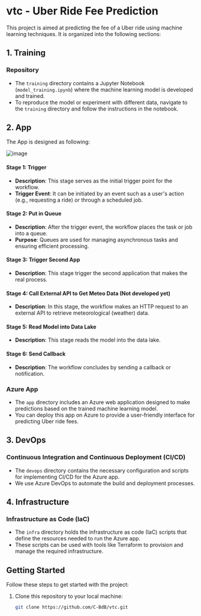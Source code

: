 # vtc - Uber Ride Fee Prediction

This project is aimed at predicting the fee of a Uber ride using machine learning techniques. It is organized into the following sections:

## 1. Training

### Repository
- The `training` directory contains a Jupyter Notebook (`model_training.ipynb`) where the machine learning model is developed and trained.
- To reproduce the model or experiment with different data, navigate to the `training` directory and follow the instructions in the notebook.

## 2. App

The App is designed as following:

![image](https://github.com/C-BdB/vtc/assets/137887330/f49d18b3-22f5-4bbb-afaa-d457abd8945f)


#### Stage 1: Trigger

- **Description**: This stage serves as the initial trigger point for the workflow.
- **Trigger Event**: It can be initiated by an event such as a user's action (e.g., requesting a ride) or through a scheduled job.

#### Stage 2: Put in Queue

- **Description**: After the trigger event, the workflow places the task or job into a queue.
- **Purpose**: Queues are used for managing asynchronous tasks and ensuring efficient processing.

#### Stage 3: Trigger Second App

- **Description**: This stage trigger the second application that makes the real process.

#### Stage 4: Call External API to Get Meteo Data (Not developed yet)

- **Description**: In this stage, the workflow makes an HTTP request to an external API to retrieve meteorological (weather) data.

#### Stage 5: Read Model into Data Lake

- **Description**: This stage reads the model into the data lake.

#### Stage 6: Send Callback

- **Description**: The workflow concludes by sending a callback or notification.

### Azure App
- The `app` directory includes an Azure web application designed to make predictions based on the trained machine learning model.
- You can deploy this app on Azure to provide a user-friendly interface for predicting Uber ride fees.

## 3. DevOps

### Continuous Integration and Continuous Deployment (CI/CD)
- The `devops` directory contains the necessary configuration and scripts for implementing CI/CD for the Azure app.
- We use Azure DevOps to automate the build and deployment processes.

## 4. Infrastructure

### Infrastructure as Code (IaC)
- The `infra` directory holds the infrastructure as code (IaC) scripts that define the resources needed to run the Azure app.
- These scripts can be used with tools like Terraform to provision and manage the required infrastructure.

## Getting Started

Follow these steps to get started with the project:

1. Clone this repository to your local machine:

   ```bash
   git clone https://github.com/C-BdB/vtc.git
